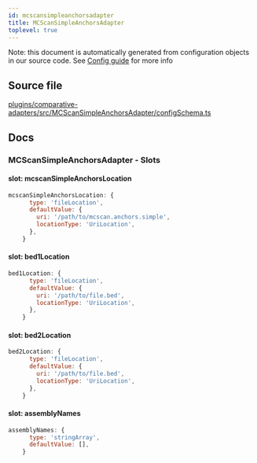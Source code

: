 ```yaml
---
id: mcscansimpleanchorsadapter
title: MCScanSimpleAnchorsAdapter
toplevel: true
---
```


Note: this document is automatically generated from configuration objects in our
source code. See [Config guide](/docs/config_guide) for more info

## Source file

[plugins/comparative-adapters/src/MCScanSimpleAnchorsAdapter/configSchema.ts](https://github.com/GMOD/jbrowse-components/blob/main/plugins/comparative-adapters/src/MCScanSimpleAnchorsAdapter/configSchema.ts)

## Docs

### MCScanSimpleAnchorsAdapter - Slots

#### slot: mcscanSimpleAnchorsLocation

```js
mcscanSimpleAnchorsLocation: {
      type: 'fileLocation',
      defaultValue: {
        uri: '/path/to/mcscan.anchors.simple',
        locationType: 'UriLocation',
      },
    }
```

#### slot: bed1Location

```js
bed1Location: {
      type: 'fileLocation',
      defaultValue: {
        uri: '/path/to/file.bed',
        locationType: 'UriLocation',
      },
    }
```

#### slot: bed2Location

```js
bed2Location: {
      type: 'fileLocation',
      defaultValue: {
        uri: '/path/to/file.bed',
        locationType: 'UriLocation',
      },
    }
```

#### slot: assemblyNames

```js
assemblyNames: {
      type: 'stringArray',
      defaultValue: [],
    }
```
